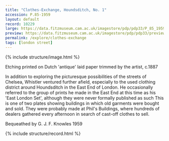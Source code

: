 ```yaml
---
title: "Clothes-Exchange, Houndsditch, No. 1"
accession: P.85-1959
layout: default
record: 10229
large: https://data.fitzmuseum.cam.ac.uk/imagestore/pdp/pdp33/P_85_1959.jpg
preview: https://data.fitzmuseum.cam.ac.uk/imagestore/pdp/pdp33/preview_P_85_1959.jpg
permalink: /explore/clothes-exchange
tags: [london street]
---
```

{% include structure/image.html %}

Etching printed on Dutch 'antique' laid paper trimmed by the artist, c.1887

In addition to exploring the picturesque possibilities of the streets of Chelsea, Whistler ventured further afield, especially to the used clothing district around Houndsditch in the East End of London. He occasionally referred to the group of prints he made in the East End at this time as his 'East London Set', although they were never formally published as such This is one of two plates showing buildings in which old garments were bought and sold. They were probably made at Phil's Buildings, where hundreds of dealers gathered every afternoon in search of cast-off clothes to sell.

Bequeathed by G. J. F. Knowles 1959

{% include structure/record.html %}
